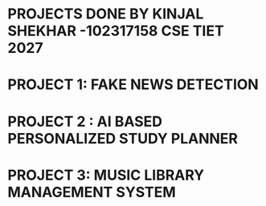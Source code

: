 # PROJECTS DONE BY KINJAL SHEKHAR -102317158 CSE TIET 2027

# PROJECT 1: FAKE NEWS DETECTION
# PROJECT 2 : AI BASED PERSONALIZED STUDY PLANNER
# PROJECT 3: MUSIC LIBRARY MANAGEMENT SYSTEM
